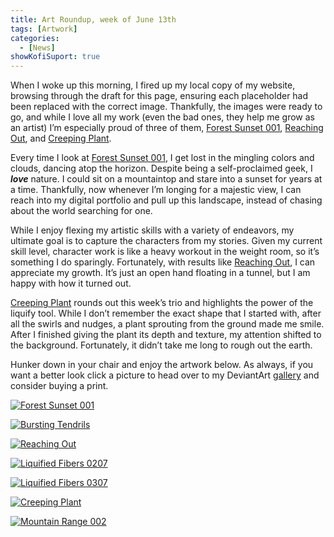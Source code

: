 ```yaml
---
title: Art Roundup, week of June 13th
tags: [Artwork]
categories:
  - [News]
showKofiSuport: true
---
```

When I woke up this morning, I fired up my local copy of my website, browsing through the draft for this page, ensuring each placeholder had been replaced with the correct image. Thankfully, the images were ready to go, and while I love all my work (even the bad ones, they help me grow as an artist) I’m especially proud of three of them, [Forest Sunset 001](https://www.deviantart.com/stevenmeehan/art/Forest-Sunset-001-882454539), [Reaching Out](https://www.deviantart.com/stevenmeehan/art/Reaching-Out-882454864), and [Creeping Plant](https://www.deviantart.com/stevenmeehan/art/Creeping-Plant-882455176).<!-- more -->

Every time I look at [Forest Sunset 001](https://www.deviantart.com/stevenmeehan/art/Forest-Sunset-001-882454539), I get lost in the mingling colors and clouds, dancing atop the horizon. Despite being a self-proclaimed geek, I ***love*** nature. I could sit on a mountaintop and stare into a sunset for years at a time. Thankfully, now whenever I’m longing for a majestic view, I can reach into my digital portfolio and pull up this landscape, instead of chasing about the world searching for one.

While I enjoy flexing my artistic skills with a variety of endeavors, my ultimate goal is to capture the characters from my stories. Given my current skill level, character work is like a heavy workout in the weight room, so it’s something I do sparingly. Fortunately, with results like [Reaching Out](https://www.deviantart.com/stevenmeehan/art/Reaching-Out-882454864), I can appreciate my growth. It’s just an open hand floating in a tunnel, but I am happy with how it turned out.

[Creeping Plant](https://www.deviantart.com/stevenmeehan/art/Creeping-Plant-882455176) rounds out this week’s trio and highlights the power of the liquify tool. While I don’t remember the exact shape that I started with, after all the swirls and nudges, a plant sprouting from the ground made me smile. After I finished giving the plant its depth and texture, my attention shifted to the background. Fortunately, it didn’t take me long to rough out the earth.

Hunker down in your chair and enjoy the artwork below. As always, if you want a better look click a picture to head over to my DeviantArt [gallery](https://www.deviantart.com/stevenmeehan/gallery/all) and consider buying a print.


<div class="center">

[![Forest Sunset 001](https://images-wixmp-ed30a86b8c4ca887773594c2.wixmp.com/f/f99a6bf8-c5b7-48b6-ad1d-bbd9283918e7/dele2a3-b4554f2a-2f3c-4634-b2fb-ed80fb450e0e.png/v1/fill/w_1600,h_2259,q_80,strp/forest_sunset_001_by_stevenmeehan_dele2a3-fullview.jpg?token=eyJ0eXAiOiJKV1QiLCJhbGciOiJIUzI1NiJ9.eyJzdWIiOiJ1cm46YXBwOjdlMGQxODg5ODIyNjQzNzNhNWYwZDQxNWVhMGQyNmUwIiwiaXNzIjoidXJuOmFwcDo3ZTBkMTg4OTgyMjY0MzczYTVmMGQ0MTVlYTBkMjZlMCIsIm9iaiI6W1t7ImhlaWdodCI6Ijw9MjI1OSIsInBhdGgiOiJcL2ZcL2Y5OWE2YmY4LWM1YjctNDhiNi1hZDFkLWJiZDkyODM5MThlN1wvZGVsZTJhMy1iNDU1NGYyYS0yZjNjLTQ2MzQtYjJmYi1lZDgwZmI0NTBlMGUucG5nIiwid2lkdGgiOiI8PTE2MDAifV1dLCJhdWQiOlsidXJuOnNlcnZpY2U6aW1hZ2Uub3BlcmF0aW9ucyJdfQ.YwgpcB5nqtUU3XHl-GKzt1dZ9FLJWL60CdXl9pOxxKA "Forest Sunset 001")](https://www.deviantart.com/stevenmeehan/art/Forest-Sunset-001-882454539)

</div>

<div class="center">

[![Bursting Tendrils](https://images-wixmp-ed30a86b8c4ca887773594c2.wixmp.com/f/f99a6bf8-c5b7-48b6-ad1d-bbd9283918e7/dele2e0-8afed448-9a63-446c-819e-a73fd3607669.png/v1/fill/w_1600,h_1134,q_80,strp/bursting_tendrils_by_stevenmeehan_dele2e0-fullview.jpg?token=eyJ0eXAiOiJKV1QiLCJhbGciOiJIUzI1NiJ9.eyJzdWIiOiJ1cm46YXBwOjdlMGQxODg5ODIyNjQzNzNhNWYwZDQxNWVhMGQyNmUwIiwiaXNzIjoidXJuOmFwcDo3ZTBkMTg4OTgyMjY0MzczYTVmMGQ0MTVlYTBkMjZlMCIsIm9iaiI6W1t7ImhlaWdodCI6Ijw9MTEzNCIsInBhdGgiOiJcL2ZcL2Y5OWE2YmY4LWM1YjctNDhiNi1hZDFkLWJiZDkyODM5MThlN1wvZGVsZTJlMC04YWZlZDQ0OC05YTYzLTQ0NmMtODE5ZS1hNzNmZDM2MDc2NjkucG5nIiwid2lkdGgiOiI8PTE2MDAifV1dLCJhdWQiOlsidXJuOnNlcnZpY2U6aW1hZ2Uub3BlcmF0aW9ucyJdfQ.RYqQno4XK56Bep0kTG2uXf_JiktruIi6tm5duHaP8EI "Bursting Tendrils")](https://www.deviantart.com/stevenmeehan/art/Bursting-Tendrils-882454680)

</div>

<div class="center">

[![Reaching Out](https://images-wixmp-ed30a86b8c4ca887773594c2.wixmp.com/f/f99a6bf8-c5b7-48b6-ad1d-bbd9283918e7/dele2j4-e010b19e-db87-425f-b7ba-5677556dc734.png/v1/fill/w_1600,h_2259,q_80,strp/reaching_out_by_stevenmeehan_dele2j4-fullview.jpg?token=eyJ0eXAiOiJKV1QiLCJhbGciOiJIUzI1NiJ9.eyJzdWIiOiJ1cm46YXBwOjdlMGQxODg5ODIyNjQzNzNhNWYwZDQxNWVhMGQyNmUwIiwiaXNzIjoidXJuOmFwcDo3ZTBkMTg4OTgyMjY0MzczYTVmMGQ0MTVlYTBkMjZlMCIsIm9iaiI6W1t7ImhlaWdodCI6Ijw9MjI1OSIsInBhdGgiOiJcL2ZcL2Y5OWE2YmY4LWM1YjctNDhiNi1hZDFkLWJiZDkyODM5MThlN1wvZGVsZTJqNC1lMDEwYjE5ZS1kYjg3LTQyNWYtYjdiYS01Njc3NTU2ZGM3MzQucG5nIiwid2lkdGgiOiI8PTE2MDAifV1dLCJhdWQiOlsidXJuOnNlcnZpY2U6aW1hZ2Uub3BlcmF0aW9ucyJdfQ.NYirCyq9vq7ex7vjyRJTqtVQKlUdI7y7GMVrL0Bmv1Q "Reaching Out")](https://www.deviantart.com/stevenmeehan/art/Reaching-Out-882454864)

</div>

<div class="center">

[![Liquified Fibers 0207](https://images-wixmp-ed30a86b8c4ca887773594c2.wixmp.com/f/f99a6bf8-c5b7-48b6-ad1d-bbd9283918e7/dele2ov-0e0946ed-6c4f-4cb8-ae66-45b0febd3074.png/v1/fill/w_1600,h_1134,q_80,strp/liquified_fibers_0207_by_stevenmeehan_dele2ov-fullview.jpg?token=eyJ0eXAiOiJKV1QiLCJhbGciOiJIUzI1NiJ9.eyJzdWIiOiJ1cm46YXBwOjdlMGQxODg5ODIyNjQzNzNhNWYwZDQxNWVhMGQyNmUwIiwiaXNzIjoidXJuOmFwcDo3ZTBkMTg4OTgyMjY0MzczYTVmMGQ0MTVlYTBkMjZlMCIsIm9iaiI6W1t7ImhlaWdodCI6Ijw9MTEzNCIsInBhdGgiOiJcL2ZcL2Y5OWE2YmY4LWM1YjctNDhiNi1hZDFkLWJiZDkyODM5MThlN1wvZGVsZTJvdi0wZTA5NDZlZC02YzRmLTRjYjgtYWU2Ni00NWIwZmViZDMwNzQucG5nIiwid2lkdGgiOiI8PTE2MDAifV1dLCJhdWQiOlsidXJuOnNlcnZpY2U6aW1hZ2Uub3BlcmF0aW9ucyJdfQ.1-P0FR7LpnHU-wMx9JC7WGRUstGdafD2T4QTIbmcCqA "Liquified Fibers 0207")](https://www.deviantart.com/stevenmeehan/art/Liquified-Fibers-0207-882455071)

</div>

<div class="center">

[![Liquified Fibers 0307](https://images-wixmp-ed30a86b8c4ca887773594c2.wixmp.com/f/f99a6bf8-c5b7-48b6-ad1d-bbd9283918e7/dele2qh-28ab4468-5f5e-4546-88e6-a6aa87984947.png/v1/fill/w_1600,h_1134,q_80,strp/liquified_fibers_0307_by_stevenmeehan_dele2qh-fullview.jpg?token=eyJ0eXAiOiJKV1QiLCJhbGciOiJIUzI1NiJ9.eyJzdWIiOiJ1cm46YXBwOjdlMGQxODg5ODIyNjQzNzNhNWYwZDQxNWVhMGQyNmUwIiwiaXNzIjoidXJuOmFwcDo3ZTBkMTg4OTgyMjY0MzczYTVmMGQ0MTVlYTBkMjZlMCIsIm9iaiI6W1t7ImhlaWdodCI6Ijw9MTEzNCIsInBhdGgiOiJcL2ZcL2Y5OWE2YmY4LWM1YjctNDhiNi1hZDFkLWJiZDkyODM5MThlN1wvZGVsZTJxaC0yOGFiNDQ2OC01ZjVlLTQ1NDYtODhlNi1hNmFhODc5ODQ5NDcucG5nIiwid2lkdGgiOiI8PTE2MDAifV1dLCJhdWQiOlsidXJuOnNlcnZpY2U6aW1hZ2Uub3BlcmF0aW9ucyJdfQ.9lyXThGVEVN-Mbqbzz5DdDQPfR5MF-7wkJ3TvpZqNi8 "Liquified Fibers 0307")](https://www.deviantart.com/stevenmeehan/art/Liquified-Fibers-0307-882455129)

</div>

<div class="center">

[![Creeping Plant](https://images-wixmp-ed30a86b8c4ca887773594c2.wixmp.com/f/f99a6bf8-c5b7-48b6-ad1d-bbd9283918e7/dele2rs-0f6dbeb4-a59c-4167-8442-de553621652c.png/v1/fill/w_1600,h_1134,q_80,strp/creeping_plant_by_stevenmeehan_dele2rs-fullview.jpg?token=eyJ0eXAiOiJKV1QiLCJhbGciOiJIUzI1NiJ9.eyJzdWIiOiJ1cm46YXBwOjdlMGQxODg5ODIyNjQzNzNhNWYwZDQxNWVhMGQyNmUwIiwiaXNzIjoidXJuOmFwcDo3ZTBkMTg4OTgyMjY0MzczYTVmMGQ0MTVlYTBkMjZlMCIsIm9iaiI6W1t7ImhlaWdodCI6Ijw9MTEzNCIsInBhdGgiOiJcL2ZcL2Y5OWE2YmY4LWM1YjctNDhiNi1hZDFkLWJiZDkyODM5MThlN1wvZGVsZTJycy0wZjZkYmViNC1hNTljLTQxNjctODQ0Mi1kZTU1MzYyMTY1MmMucG5nIiwid2lkdGgiOiI8PTE2MDAifV1dLCJhdWQiOlsidXJuOnNlcnZpY2U6aW1hZ2Uub3BlcmF0aW9ucyJdfQ.WO_hXIyQUEQ2pnSkC4Q-1SfX3ZQqlooPrOqXFuJBdcA "Creeping Plant")](https://www.deviantart.com/stevenmeehan/art/Creeping-Plant-882455176)

</div>

<div class="center">

[![Mountain Range 002](https://images-wixmp-ed30a86b8c4ca887773594c2.wixmp.com/f/f99a6bf8-c5b7-48b6-ad1d-bbd9283918e7/dele2u4-0ce8f96e-67e9-47c6-be52-b03761c8c37c.png/v1/fill/w_1600,h_1134,q_80,strp/mountain_range_002_by_stevenmeehan_dele2u4-fullview.jpg?token=eyJ0eXAiOiJKV1QiLCJhbGciOiJIUzI1NiJ9.eyJzdWIiOiJ1cm46YXBwOjdlMGQxODg5ODIyNjQzNzNhNWYwZDQxNWVhMGQyNmUwIiwiaXNzIjoidXJuOmFwcDo3ZTBkMTg4OTgyMjY0MzczYTVmMGQ0MTVlYTBkMjZlMCIsIm9iaiI6W1t7ImhlaWdodCI6Ijw9MTEzNCIsInBhdGgiOiJcL2ZcL2Y5OWE2YmY4LWM1YjctNDhiNi1hZDFkLWJiZDkyODM5MThlN1wvZGVsZTJ1NC0wY2U4Zjk2ZS02N2U5LTQ3YzYtYmU1Mi1iMDM3NjFjOGMzN2MucG5nIiwid2lkdGgiOiI8PTE2MDAifV1dLCJhdWQiOlsidXJuOnNlcnZpY2U6aW1hZ2Uub3BlcmF0aW9ucyJdfQ.QrM_XqShEI4XTVWNFB47nCahac-KlJk-iEHgxwhU5t0 "Mountain Range 002")](https://www.deviantart.com/stevenmeehan/art/Mountain-Range-002-882455260)

</div>